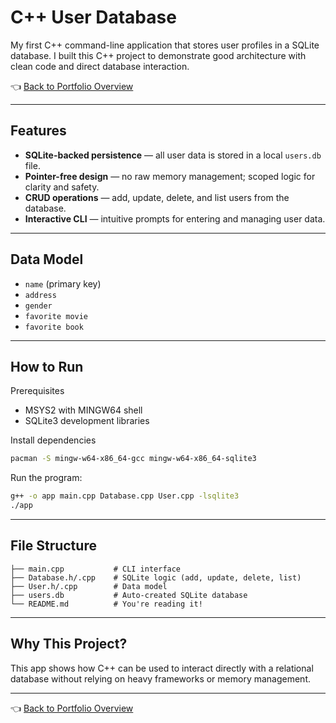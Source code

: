 # C++ User Database

My first C++ command-line application that stores user profiles in a SQLite database. I built this C++ project to demonstrate good architecture with clean code and direct database interaction.

👈 [Back to Portfolio Overview](../README.md)

---

## Features

- **SQLite-backed persistence** — all user data is stored in a local `users.db` file.
- **Pointer-free design** — no raw memory management; scoped logic for clarity and safety.
- **CRUD operations** — add, update, delete, and list users from the database.
- **Interactive CLI** — intuitive prompts for entering and managing user data.

---

## Data Model

- `name` (primary key)
- `address`
- `gender`
- `favorite movie`
- `favorite book`

---

## How to Run

Prerequisites
- MSYS2 with MINGW64 shell
- SQLite3 development libraries

Install dependencies
```bash
pacman -S mingw-w64-x86_64-gcc mingw-w64-x86_64-sqlite3
```

Run the program:
```bash
g++ -o app main.cpp Database.cpp User.cpp -lsqlite3
./app
```

---

## File Structure

```
├── main.cpp           # CLI interface
├── Database.h/.cpp    # SQLite logic (add, update, delete, list)
├── User.h/.cpp        # Data model
├── users.db           # Auto-created SQLite database
└── README.md          # You're reading it!
```

---

## Why This Project?

This app shows how C++ can be used to interact directly with a relational database without relying on heavy frameworks or memory management.

---

👈 [Back to Portfolio Overview](../README.md)
